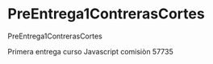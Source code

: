 # PreEntrega1ContrerasCortes
PreEntrega1ContrerasCortes

Primera entrega curso Javascript comisiòn 57735
